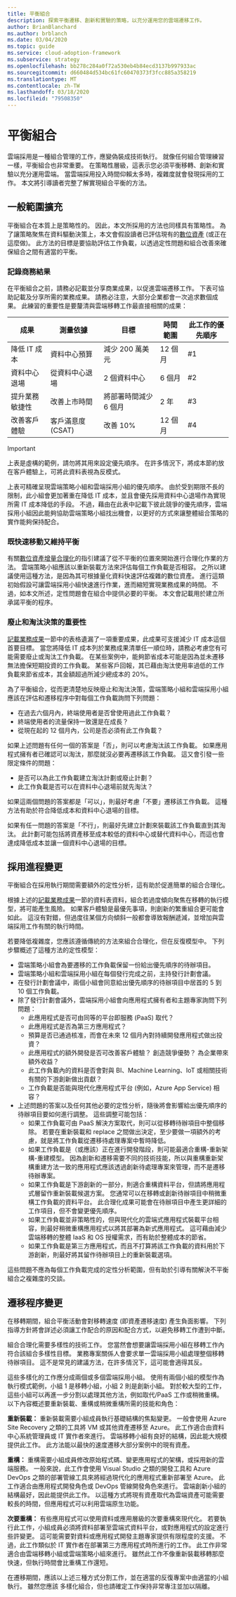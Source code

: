 ```yaml
---
title: 平衡組合
description: 探索平衡遷移、創新和實驗的策略，以充分運用您的雲端遷移工作。
author: BrianBlanchard
ms.author: brblanch
ms.date: 03/04/2020
ms.topic: guide
ms.service: cloud-adoption-framework
ms.subservice: strategy
ms.openlocfilehash: bb278c284a0f72a530eb4b84ecd3137b997933ac
ms.sourcegitcommit: d660484d534bc61fc60470373f3fcc885a358219
ms.translationtype: MT
ms.contentlocale: zh-TW
ms.lasthandoff: 03/18/2020
ms.locfileid: "79508350"
---
```

<!-- cSpell:ignore CSAT -->

# <a name="balance-the-portfolio"></a>平衡組合

雲端採用是一種組合管理的工作，應變偽裝成技術執行。 就像任何組合管理練習一樣，平衡組合也非常重要。 在策略性層級，這表示您必須平衡移轉、創新和實驗以充分運用雲端。 當雲端採用投入時間仰賴太多時，複雜度就會發現採用的工作。 本文將引導讀者完整了解實現組合平衡的方法。

## <a name="general-scope-expansion"></a>一般範圍擴充

平衡組合在本質上是策略性的。 因此，本文所採用的方法也同樣具有策略性。 為了讓策略聚焦在資料驅動決策上，本文會假設讀者已評估現有的[數位資產](../digital-estate/index.md) (或正在這麼做)。 此方法的目標是要協助評估工作負載，以透過定性問題和組合改善來確保組合之間有適當的平衡。

### <a name="document-business-outcomes"></a>記錄商務結果

在平衡組合之前，請務必記載並分享商業成果，以促進雲端遷移工作。 下表可協助記載及分享所需的業務成果。 請務必注意，大部分企業都會一次追求數個成果。 此練習的重要性是要釐清與雲端移轉工作最直接相關的成果：

|成果  |測量依據  |目標  |時間範圍  |此工作的優先順序  |
|---------|---------|---------|---------|---------|
|降低 IT 成本     |資料中心預算         |減少 200 萬美元         |12 個月         |#1         |
|資料中心退場     |從資料中心退場         |2 個資料中心         |6 個月         |#2         |
|提升業務敏捷性     |改善上市時間  |將部署時間減少 6 個月         |2 年         |#3        |
|改善客戶體驗     |客戶滿意度 (CSAT)         |改善 10%         |12 個月         |#4         |

> [!IMPORTANT]
> 上表是虛構的範例，請勿將其用來設定優先順序。 在許多情況下，將成本節約放在客戶體驗上，可將此資料表視為反模式。

上表可精確呈現雲端策略小組和雲端採用小組的優先順序。 由於受到期限不長的限制，此小組會更加著重在降低 IT 成本，並且會優先採用資料中心退場作為實現所需 IT 成本降低的手段。 不過，藉由在此表中記載下彼此競爭的優先順序，雲端採用小組因此能夠協助雲端策略小組找出機會，以更好的方式來讓整體組合策略的實作能夠保持配合。

### <a name="move-fast-while-maintaining-balance"></a>既快速移動又維持平衡

有關[數位資產增量合理化](../digital-estate/index.md)的指引建議了從不平衡的位置來開始進行合理化作業的方法。 雲端策略小組應該以重新裝載方法來評估每個工作負載是否相容。 之所以建議使用這種方法，是因為其可根據量化資料快速評估複雜的數位資產。 進行這類初始假設可讓雲端採用小組快速進行作業，進而縮短實現業務成果的時間。 不過，如本文所述，定性問題會在組合中提供必要的平衡。 本文會記載用於建立所承諾平衡的程序。

### <a name="importance-of-sunset-and-retire-decisions"></a>廢止和淘汰決策的重要性

[記載業務成果](#document-business-outcomes)一節中的表格遺漏了一項重要成果，此成果可支援減少 IT 成本這個首要目標。 當您將降低 IT 成本列於業務成果清單任一順位時，請務必考慮您有可能需要廢止或淘汰工作負載。 在某些案例中，能夠節省成本可能是因為並未遷移無法擔保短期投資的工作負載。 某些客戶回報，其已藉由淘汰使用率過低的工作負載來節省成本，其金額超過所減少總成本的 20%。

為了平衡組合，從而更清楚地反映廢止和淘汰決策，雲端策略小組和雲端採用小組應該在評估和遷移程序中對每個工作負載詢問下列問題：

- 在過去六個月內，終端使用者是否曾使用過此工作負載？
- 終端使用者的流量保持一致還是在成長？
- 從現在起的 12 個月內，公司是否必須有此工作負載？

如果上述問題有任何一個的答案是「否」，則可以考慮淘汰該工作負載。 如果應用程式擁有者已確認可以淘汰，那麼就沒必要再遷移該工作負載。 這又會引發一些限定條件的問題：

- 是否可以為此工作負載建立淘汰計劃或廢止計劃？
- 此工作負載是否可以在資料中心退場前就先淘汰？

如果這兩個問題的答案都是「可以」，則最好考慮「不要」遷移該工作負載。 這種方法有助於符合降低成本和資料中心退場的目標。

如果有任一問題的答案是「不行」，則最好先建立計劃來裝載該工作負載直到其淘汰。 此計劃可能包括將資產移至成本較低的資料中心或替代資料中心，而這也會達成降低成本並讓一個資料中心退場的目標。

## <a name="adopt-process-changes"></a>採用進程變更

平衡組合在採用執行期間需要額外的定性分析，這有助於促進簡單的組合合理化。

根據上述的[記載業務成果](#document-business-outcomes)一節的資料表資料，組合若過度傾向聚焦在移轉的執行模型，將可能產生風險。 如果客戶體驗是最優先事項，則創新的繁重組合更可能會如此。 這沒有對錯，但過度往某個方向傾斜一般都會導致報酬遞減，並增加與雲端採用工作有關的執行時間。

若要降低複雜度，您應該遵循傳統的方法來組合合理化，但在反復模型中。 下列步驟概述了這種方法的定性模型：

- 雲端策略小組會為要遷移的工作負載保留一份給出優先順序的待辦項目。
- 雲端策略小組和雲端採用小組在每個發行完成之前，主持發行計劃會議。
- 在發行計劃會議中，兩個小組會同意給出優先順序的待辦項目中居首的 5 到 10 個工作負載。
- 除了發行計劃會議外，雲端採用小組會向應用程式擁有者和主題專家詢問下列問題：
  - 此應用程式是否可由同等的平台即服務 (PaaS) 取代？
  - 此應用程式是否為第三方應用程式？
  - 預算是否已通過核准，而會在未來 12 個月內對持續開發應用程式做出投資？
  - 此應用程式的額外開發是否可改善客戶體驗？ 創造競爭優勢？ 為企業帶來額外收益？
  - 此工作負載內的資料是否會對與 BI、Machine Learning、IoT 或相關技術有關的下游創新做出貢獻？
  - 工作負載是否能與現代化應用程式平台 (例如，Azure App Service) 相容？
- 上述問題的答案以及任何其他必要的定性分析，隨後將會影響給出優先順序的待辦項目要如何進行調整。 這些調整可能包括：
  - 如果工作負載可由 PaaS 解決方案取代，則可以從移轉待辦項目中整個移除。 若要在重新裝載和 replace 之間做出決定，至少要做一項額外的考慮，就是將工作負載從遷移待處理專案中暫時降低。
  - 如果工作負載是（或應該）正在進行開發階段，則可能最適合重構-重新架構-重建模型。 因為創新和遷移需要不同的技術技能，所以與重構重新架構重建方法一致的應用程式應該透過創新待處理專案來管理，而不是遷移待辦專案。
  - 如果工作負載是下游創新的一部分，則適合重構資料平台，但請將應用程式層留作重新裝載候選方案。 您通常可以在移轉或創新待辦項目中稍微重構工作負載的資料平台。 此合理化成果可能會在待辦項目中產生更詳細的工作項目，但不會變更優先順序。
  - 如果工作負載並非策略性的，但與現代化的雲端式應用程式裝載平台相容，則最好稍微重構應用程式以將其部署為新式應用程式。 這可藉由減少雲端移轉的整體 IaaS 和 OS 授權需求，而有助於整體成本的節省。
  - 如果工作負載是第三方應用程式，而且不打算將該工作負載的資料用於下游創新，則最好將其留作待辦項目上的重新裝載選項。

這些問題不應為每個工作負載完成的定性分析範圍，但有助於引導有關解決不平衡組合之複雜度的交談。

## <a name="migrate-process-changes"></a>遷移程序變更

在移轉期間，組合平衡活動會對移轉速度 (即資產遷移速度) 產生負面影響。 下列指導方針將會詳述必須讓工作配合的原因和配合方式，以避免移轉工作遭到中斷。

組合合理化需要多樣性的技術工作。 您當然會想要讓雲端採用小組在移轉工作內符合該組合多樣性目標。 業務專案關係人會要求單一雲端採用小組處理整個移轉待辦項目。 這不是常見的建議方法，在許多情況下，這可能會適得其反。

這些多樣化的工作應分成兩個或多個雲端採用小組。 使用有兩個小組的模型作為執行模式範例，小組 1 是移轉小組，小組 2 則是創新小組。 對於較大型的工作，這些小組可以再進一步分割以處理其他方法，例如取代/PaaS 工作或稍微重構。 以下內容概述要重新裝載、重構或稍微重構所需的技能和角色：

**重新裝載：** 重新裝載需要小組成員執行基礎結構的焦點變更。 一般會使用 Azure Site Recovery 之類的工具將 VM 或其他資產遷移至 Azure。 此工作適合由資料中心系統管理員或 IT 實作者來進行。 雲端移轉小組有良好的結構，因此能大規模提供此工作。 此方法能以最快的速度遷移大部分案例中的現有資產。

**重構：** 重構需要小組成員修改原始程式碼、變更應用程式的架構，或採用新的雲端服務。 一般來說，此工作會使用 Visual Studio 之類的開發工具和 Azure DevOps 之類的部署管線工具來將經過現代化的應用程式重新部署至 Azure。 此工作適合由應用程式開發角色或 DevOps 管線開發角色來進行。 雲端創新小組的結構最好，因此能提供此工作。 以這種方式將現有資產取代為雲端資產可能需要較長的時間，但應用程式可以利用雲端原生功能。

**次要重構：** 有些應用程式可以使用資料或應用層級的次要重構來現代化。 若要執行此工作，小組成員必須將資料部署至雲端式資料平台，或對應用程式的設定進行些許變更。 這可能需要對資料或應用程式開發主題專家提供有限程度的支援。 不過，此工作類似於 IT 實作者在部署第三方應用程式時所進行的工作。 此工作非常適合由雲端移轉小組或雲端策略小組來進行。 雖然此工作不像重新裝載移轉那麼快速，但執行時間會比重構工作還短。

在遷移期間，應該以上述三種方式分割工作，並在適當的反復專案中由適當的小組執行。 雖然您應該 多樣化組合，但也請確定工作保持非常專注並加以隔離。
